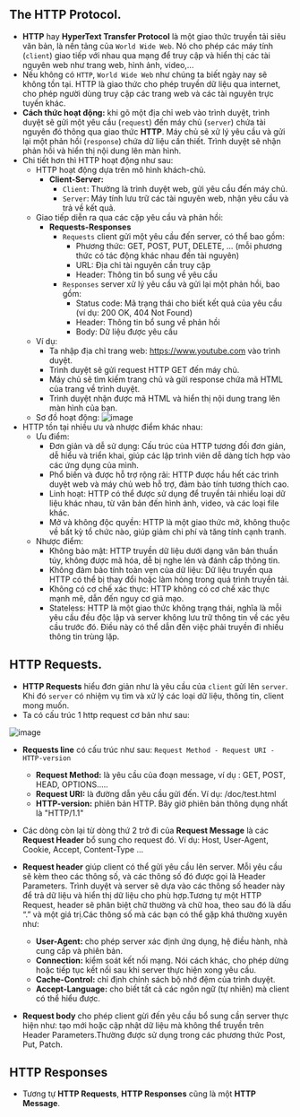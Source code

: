 ## The HTTP Protocol.
- **HTTP** hay **HyperText Transfer Protocol** là một giao thức truyền tải siêu văn bản, là nền tảng của `World Wide Web`. Nó cho phép các máy tính (`client`) giao tiếp với nhau qua mạng để truy cập và hiển thị các tài nguyên web như trang web, hình ảnh, video,...
- Nếu không có `HTTP`, `World Wide Web` như chúng ta biết ngày nay sẽ không tồn tại. HTTP là giao thức cho phép truyền dữ liệu qua internet, cho phép người dùng truy cập các trang web và các tài nguyên trực tuyến khác.
- **Cách thức hoạt động:** khi gõ một địa chỉ web vào trình duyệt, trình duyệt sẽ gửi một yêu cầu (`request`) đến máy chủ (`server`) chứa tài nguyên đó thông qua giao thức **HTTP**. Máy chủ sẽ xử lý yêu cầu và gửi lại một phản hồi (`response`) chứa dữ liệu cần thiết. Trình duyệt sẽ nhận phản hồi và hiển thị nội dung lên màn hình.
- Chi tiết hơn thì HTTP hoạt động như sau:
    - HTTP hoạt động dựa trên mô hình khách-chủ.
        - **Client-Server:** 
            - `Client`: Thường là trình duyệt web, gửi yêu cầu đến máy chủ.
            - `Server`: Máy tính lưu trữ các tài nguyên web, nhận yêu cầu và trả về kết quả.
    - Giao tiếp diễn ra qua các cặp yêu cầu và phản hồi:
        - **Requests-Responses** 
            - `Requests` client gửi một yêu cầu đến server, có thể bao gồm:
                - Phương thức: GET, POST, PUT, DELETE, ... (mỗi phương thức có tác động khác nhau đến tài nguyên)
                - URL: Địa chỉ tài nguyên cần truy cập
                - Header: Thông tin bổ sung về yêu cầu
            - `Responses` server xử lý yêu cầu và gửi lại một phản hồi, bao gồm:
                - Status code: Mã trạng thái cho biết kết quả của yêu cầu (ví dụ: 200 OK, 404 Not Found)
                - Header: Thông tin bổ sung về phản hồi
                - Body: Dữ liệu được yêu cầu
    - Ví dụ:
        - Ta nhập địa chỉ trang web: https://www.youtube.com vào trình duyệt.
        - Trình duyệt sẽ gửi request HTTP GET đến máy chủ.
        - Máy chủ sẽ tìm kiếm trang chủ và gửi response chứa mã HTML của trang về trình duyệt.
        - Trình duyệt nhận được mã HTML và hiển thị nội dung trang lên màn hình của bạn.
    - Sơ đồ hoạt động:
![image](https://github.com/user-attachments/assets/00e8852b-d58c-471b-b856-47ebe571031f)
- HTTP tồn tại nhiều ưu và nhược điểm khác nhau:
    - Ưu điểm:
        - Đơn giản và dễ sử dụng: Cấu trúc của HTTP tương đối đơn giản, dễ hiểu và triển khai, giúp các lập trình viên dễ dàng tích hợp vào các ứng dụng của mình.
        - Phổ biến và được hỗ trợ rộng rãi: HTTP được hầu hết các trình duyệt web và máy chủ web hỗ trợ, đảm bảo tính tương thích cao.
        - Linh hoạt: HTTP có thể được sử dụng để truyền tải nhiều loại dữ liệu khác nhau, từ văn bản đến hình ảnh, video, và các loại file khác.
        - Mở và không độc quyền: HTTP là một giao thức mở, không thuộc về bất kỳ tổ chức nào, giúp giảm chi phí và tăng tính cạnh tranh.
    - Nhược điểm:
        - Không bảo mật: HTTP truyền dữ liệu dưới dạng văn bản thuần túy, không được mã hóa, dễ bị nghe lén và đánh cắp thông tin.
        - Không đảm bảo tính toàn vẹn của dữ liệu: Dữ liệu truyền qua HTTP có thể bị thay đổi hoặc làm hỏng trong quá trình truyền tải.
        - Không có cơ chế xác thực: HTTP không có cơ chế xác thực mạnh mẽ, dẫn đến nguy cơ giả mạo.
        - Stateless: HTTP là một giao thức không trạng thái, nghĩa là mỗi yêu cầu đều độc lập và server không lưu trữ thông tin về các yêu cầu trước đó. Điều này có thể dẫn đến việc phải truyền đi nhiều thông tin trùng lặp.

## HTTP Requests.
- **HTTP Requests** hiểu đơn giản như là yêu cầu của `client` gửi lên `server`. Khi đó `server` có nhiệm vụ tìm và xử lý các loại dữ liệu, thông tin, client mong muốn.
- Ta có cấu trúc 1 http request cơ bản như sau:

![image](https://github.com/user-attachments/assets/6f3c9686-c8dd-4007-afd4-7e7825c7209f)
- **Requests line** có cấu trúc như sau: `Request Method - Request URI - HTTP-version`
    - **Request Method:** là yêu cầu của đoạn message, ví dụ : GET, POST, HEAD, OPTIONS.....
    - **Request URI:** là đường dẫn yêu cầu gửi đến. Ví dụ: /doc/test.html
    - **HTTP-version:** phiên bản HTTP. Bây giờ phiên bản thông dụng nhất là "HTTP/1.1"

- Các dòng còn lại từ dòng thứ 2 trở đi của **Request Message** là các **Request Header** bổ sung cho request đó. Ví dụ: Host, User-Agent, Cookie, Accept, Content-Type ...
- **Request header** giúp client có thể gửi yêu cầu lên server. Mỗi yêu cầu sẽ kèm theo các thông số, và các thông số đó được gọi là Header Parameters. Trình duyệt và server sẽ dựa vào các thông số header này để trả dữ liệu và hiển thị dữ liệu cho phù hợp.Tương tự một HTTP Request, header sẽ phân biệt chữ thường và chữ hoa, theo sau đó là dấu “.” và một giá trị.Các thông số mà các bạn có thể gặp khá thường xuyên như:
    - **User-Agent:** cho phép server xác định ứng dụng, hệ điều hành, nhà cung cấp và phiên bản.
    - **Connection:** kiểm soát kết nối mạng. Nói cách khác, cho phép dừng hoặc tiếp tục kết nối sau khi server thực hiện xong yêu cầu.
    - **Cache-Control:** chỉ định chính sách bộ nhớ đệm của trình duyệt.
    - **Accept-Language:** cho biết tất cả các ngôn ngữ (tự nhiên) mà client có thể hiểu được.
- **Request body** cho phép client gừi đến yêu cầu bổ sung cần server thực hiện như: tạo mới hoặc cập nhật dữ liệu mà không thể truyền trên Header Parameters.Thường được sử dụng trong các phương thức Post, Put, Patch.

## HTTP Responses
- Tương tự **HTTP Requests**, **HTTP Responses** cũng là một **HTTP Message**.
